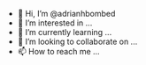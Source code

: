 - 👋 Hi, I’m @adrianhbombed
- 👀 I’m interested in ...
- 🌱 I’m currently learning ...
- 💞️ I’m looking to collaborate on ...
- 📫 How to reach me ...

<!---
adrianhbombed/adrianhbombed is a ✨ special ✨ repository because its `README.md` (this file) appears on your GitHub profile.
You can click the Preview link to take a look at your changes.
--->

